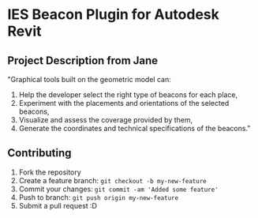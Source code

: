 # IES Beacon Plugin for Autodesk Revit

## Project Description from Jane

"Graphical tools built on the geometric model can:

1. Help the developer select the right type of beacons for each place,
2. Experiment with the placements and orientations of the selected beacons,
3. Visualize and assess the coverage provided by them,
4. Generate the coordinates and technical specifications of the beacons." 

## Contributing

1. Fork the repository
2. Create a feature branch: `git checkout -b my-new-feature`
3. Commit your changes: `git commit -am 'Added some feature'`
4. Push to branch: `git push origin my-new-feature`
5. Submit a pull request :D